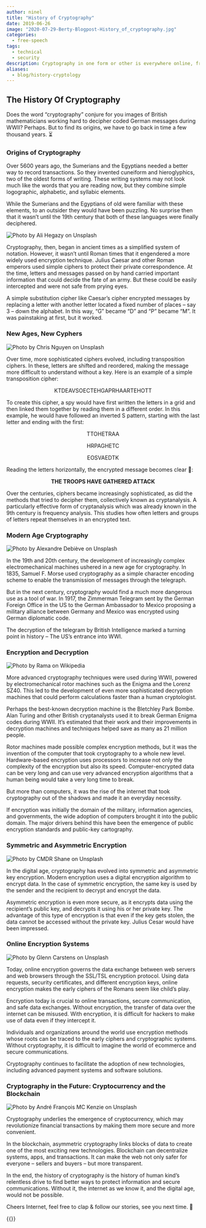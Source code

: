 ```yaml
---
author: ninel
title: "History of Cryptography"
date: 2019-06-26
image: "2020-07-29-Berty-Blogpost-History_of_cryptography.jpg"
categories:
  - free-speech
tags:
  - technical
  - security
description: Cryptography in one form or other is everywhere online, from banking sites to personal communication apps. But it’s not a modern invention. When exactly did it arise? And what developments has it undergone over the years? The history of cryptography runs parallel to the development of new communication methods and safer transactions. Learn more about it to understand just how important it has become.
aliases:
  - blog/history-cryptology
---
```


## The History  Of Cryptography

Does the word “cryptography” conjure for you images of British mathematicians working hard to decipher coded German messages during WWII? Perhaps. But to find its origins, we have to go back in time a few thousand years. :hourglass_flowing_sand:

### Origins of Cryptography
Over 5600 years ago, the Sumerians and the Egyptians needed a better way to record transactions. So they invented cuneiform and hieroglyphics, two of the oldest forms of writing. These writing systems may not look much like the words that you are reading now, but they combine simple logographic, alphabetic, and syllabic elements.

While the Sumerians and the Egyptians of old were familiar with these elements, to an outsider they would have been puzzling. No surprise then that it wasn’t until the 19th century that both of these languages were finally deciphered.

![Photo by Ali Hegazy on Unsplash](crypto2.jpg "Photo by Ali Hegazy on Unsplash")

Cryptography, then, began in ancient times as a simplified system of notation. However, it wasn’t until Roman times that it engendered a more widely used encryption technique. Julius Caesar and other Roman emperors used simple ciphers to protect their private correspondence. At the time, letters and messages passed on by hand carried important information that could decide the fate of an army. But these could be easily intercepted and were not safe from prying eyes.

A simple substitution cipher like Caesar’s cipher encrypted messages by replacing a letter with another letter located a fixed number of places – say 3 – down the alphabet. In this way, “G” became “D” and “P” became “M”. It was painstaking at first, but it worked.

### New Ages, New Cyphers

![Photo by Chris Nguyen on Unsplash](crypto3.jpg "Photo by Chris Nguyen on Unsplash")

Over time, more sophisticated ciphers evolved, including transposition ciphers. In these, letters are shifted and reordered, making the message more difficult to understand without a key. Here is an example of a simple transposition cipher:

<p align="center"> KTDEAVSOECTEHGAPRHAARTEHOTT </p>

To create this cipher, a spy would have first written the letters in a grid and then linked them together by reading them in a different order. In this example, he would have followed an inverted S pattern, starting with the last letter and ending with the first:</br>
<p align="center"> TTOHETRAA </br> </p>
<p align="center"> HRPAGHETC </br> </p>
<p align="center"> EOSVAEDTK </br> </p>

Reading the letters horizontally, the encrypted message becomes clear :tada::
<p align="center"> <b>THE TROOPS HAVE GATHERED ATTACK</b> </p>

Over the centuries, ciphers became increasingly sophisticated, as did the methods that tried to decipher them, collectively known as cryptanalysis. A particularly effective form of cryptanalysis which was already known in the 9th century is frequency analysis. This studies how often letters and groups of letters repeat themselves in an encrypted text.

### Modern Age Cryptography

![Photo by Alexandre Debiève on Unsplash](crypto4.jpg "Photo by Alexandre Debiève on Unsplash")

In the 19th and 20th century, the development of increasingly complex electromechanical machines ushered in a new age for cryptography. In 1835, Samuel F. Morse used cryptography as a simple character encoding scheme to enable the transmission of messages through the telegraph.

But in the next century, cryptography would find a much more dangerous use as a tool of war. In 1917, the Zimmerman Telegram sent by the German Foreign Office in the US to the German Ambassador to Mexico proposing a military alliance between Germany and Mexico was encrypted using German diplomatic code.

The decryption of the telegram by British Intelligence marked a turning point in history – The US’s entrance into WWI.

### Encryption and Decryption

![Photo by Rama  on Wikipedia](crypto5.jpg "Photo by Rama  on Wikipedia")

More advanced cryptography techniques were used during WWII, powered by electromechanical rotor machines such as the Enigma and the Lorenz SZ40. This led to the development of even more sophisticated decryption machines that could perform calculations faster than a human cryptologist.

Perhaps the best-known decryption machine is the Bletchley Park Bombe. Alan Turing and other British cryptanalysts used it to break German Enigma codes during WWII. It’s estimated that their work and their improvements in decryption machines and techniques helped save as many as 21 million people.

Rotor machines made possible complex encryption methods, but it was the invention of the computer that took cryptography to a whole new level. Hardware-based encryption uses processors to increase not only the complexity of the encryption but also its speed. Computer-encrypted data can be very long and can use very advanced encryption algorithms that a human being would take a very long time to break.

But more than computers, it was the rise of the internet that took cryptography out of the shadows and made it an everyday necessity.

If encryption was initially the domain of the military, information agencies, and governments, the wide adoption of computers brought it into the public domain. The major drivers behind this have been the emergence of public encryption standards and public-key cartography.

### Symmetric and Asymmetric Encryption

![Photo by CMDR Shane on Unsplash](crypto6.jpg "Photo by CMDR Shane on Unsplash")

In the digital age, cryptography has evolved into symmetric and asymmetric key encryption. Modern encryption uses a digital encryption algorithm to encrypt data. In the case of symmetric encryption, the same key is used by the sender and the recipient to decrypt and encrypt the data.

Asymmetric encryption is even more secure, as it encrypts data using the recipient’s public key, and decrypts it using his or her private key. The advantage of this type of encryption is that even if the key gets stolen, the data cannot be accessed without the private key. Julius Cesar would have been impressed.

### Online Encryption Systems

![Photo by Glenn Carstens  on Unsplash](crypto7.jpg "Photo by Glenn Carstens  on Unsplash")

Today, online encryption governs the data exchange between web servers and web browsers through the SSL/TSL encryption protocol. Using data requests, security certificates, and different encryption keys, online encryption makes the early ciphers of the Romans seem like child’s play.

Encryption today is crucial to online transactions, secure communication, and safe data exchanges. Without encryption, the transfer of data over the internet can be misused. With encryption, it is difficult for hackers to make use of data even if they intercept it.

Individuals and organizations around the world use encryption methods whose roots can be traced to the early ciphers and cryptographic systems. Without cryptography, it is difficult to imagine the world of ecommerce and secure communications.

Cryptography continues to facilitate the adoption of new technologies, including advanced payment systems and software solutions.

### Cryptography in the Future: Cryptocurrency and the Blockchain
![Photo by André François MC Kenzie on Unsplash](crypto8.jpg "Photo by André François MC Kenzie on Unsplash")

Cryptography underlies the emergence of cryptocurrency, which may revolutionize financial transactions by making them more secure and more convenient.

In the blockchain, asymmetric cryptography links blocks of data to create one of the most exciting new technologies. Blockchain can decentralize systems, apps, and transactions. It can make the web not only safer for everyone – sellers and buyers – but more transparent.

In the end, the history of cryptography is the history of human kind’s relentless drive to find better ways to protect information and secure communications. Without it, the internet as we know it, and the digital age, would not be possible.

Cheers Internet, feel free to clap & follow our stories, see you next time. 🤫

 {{<tweet id="1144582620501729280">}}
